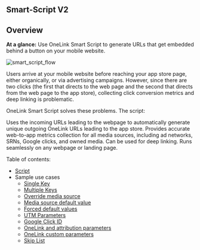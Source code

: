 ## Smart-Script V2

## Overview
**At a glance:** Use OneLink Smart Script to generate URLs that get embedded behind a button on your mobile website.

![smart_script_flow](./images/Smart_Script_flow.png "OneLink Smart Script flow")

Users arrive at your mobile website before reaching your app store page, either organically, or via advertising campaigns. However, since there are two clicks (the first that directs to the web page and the second that directs from the web page to the app store), collecting click conversion metrics and deep linking is problematic. 

OneLink Smart Script solves these problems. The script:

Uses the incoming URLs leading to the webpage to automatically generate unique outgoing OneLink URLs leading to the app store. 
Provides accurate web-to-app metrics collection for all media sources, including ad networks, SRNs, Google clicks, and owned media. 
Can be used for deep linking. 
Runs seamlessly on any webpage or landing page.

Table of contents: 
- [Script](scripts/onelink-smart-script.js)
- Sample use cases
  - [Single Key](https://liaz-af.github.io/af-onelink-smart-script/examples/single_key.html?incmp=gogo&inmedia=email)
  - [Multiple Keys](https://liaz-af.github.io/af-onelink-smart-script/examples/single_key.html?incmp11=gogo11&inmedia22=email22)
  - [Override media source](https://liaz-af.github.io/af-onelink-smart-script/examples/override_mediasource.html?inmedia=old_value)
  - [Media source default value](https://liaz-af.github.io/af-onelink-smart-script/examples/override_mediasource.html?inmedia_found=orig_media_value)
  - [Forced default values](https://liaz-af.github.io/af-onelink-smart-script/examples/forced_default_values.html?inmedia_found=plain_media_source)
  - [UTM Parameters](https://liaz-af.github.io/af-onelink-smart-script/examples/utm_parameters.html?utm_campaign=mycmpn&utm_source=mysource)
  - [Google Click ID](https://liaz-af.github.io/af-onelink-smart-script/examples/google_clickid.html?inmedia=email&gclid=1a2b3c&keyword=sale%2Bboat)
  - [OneLink and attribution parameters](https://liaz-af.github.io/af-onelink-smart-script/examples/onelink_parameters.html?inmedia=email&dp_dest=apples&inchnl=this_channel&promo=buy99)
  - [OneLink custom parameters](https://liaz-af.github.io/af-onelink-smart-script/examples/onelink_custom_parameters.html?inmedia=email&dp_dest=apples&pageid=2g4f&productid=shirt12)
  - [Skip List](https://liaz-af.github.io/af-onelink-smart-script/examples/skip_list.html?incmp=gogo&inmedia=email)
